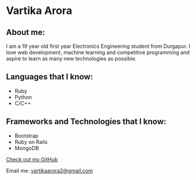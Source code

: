 # Vartika Arora

## About me:

I am a 19 year old first year Electronics Engineering student from Durgapur. I love web development, machine learning and competitive programming and aspire to learn as many new technologies as possible.

## Languages that I know:

- Ruby
- Python
- C/C++

## Frameworks and Technologies that I know:

- Bootstrap
- Ruby on Rails
- MongoDB


[Check out my GitHub](https://github.com/vartika-arora)

Email me: vartikaarora2@gmail.com
